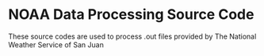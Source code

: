 # NOAA Data Processing Source Code

These source codes are used to process .out files provided by The National Weather Service of San Juan
